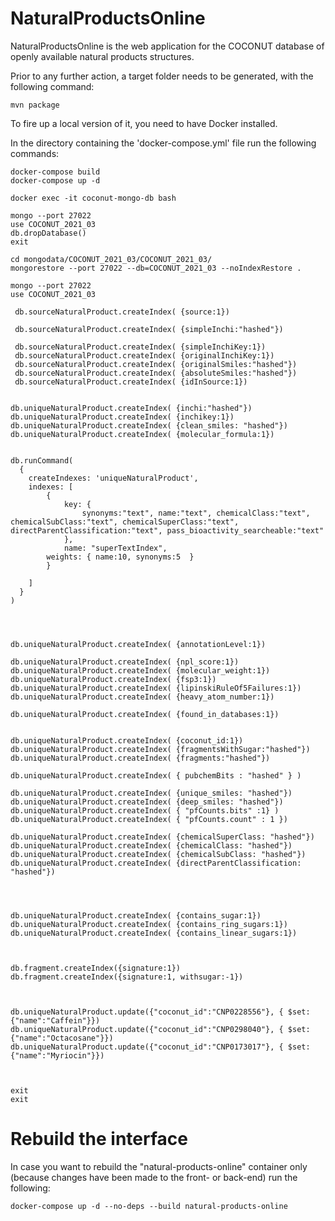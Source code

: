 # NaturalProductsOnline

NaturalProductsOnline is the web application for the COCONUT database of openly available natural products structures.

Prior to any further action, a target folder needs to be generated, with the following command:

```
mvn package
```

To fire up a local version of it, you need to have Docker installed.


In the directory containing the 'docker-compose.yml' file run the following commands:


```
docker-compose build
docker-compose up -d

docker exec -it coconut-mongo-db bash

mongo --port 27022
use COCONUT_2021_03
db.dropDatabase()
exit

cd mongodata/COCONUT_2021_03/COCONUT_2021_03/
mongorestore --port 27022 --db=COCONUT_2021_03 --noIndexRestore .

mongo --port 27022
use COCONUT_2021_03

 db.sourceNaturalProduct.createIndex( {source:1})

 db.sourceNaturalProduct.createIndex( {simpleInchi:"hashed"})

 db.sourceNaturalProduct.createIndex( {simpleInchiKey:1})
 db.sourceNaturalProduct.createIndex( {originalInchiKey:1})
 db.sourceNaturalProduct.createIndex( {originalSmiles:"hashed"})
 db.sourceNaturalProduct.createIndex( {absoluteSmiles:"hashed"})
 db.sourceNaturalProduct.createIndex( {idInSource:1})


db.uniqueNaturalProduct.createIndex( {inchi:"hashed"})
db.uniqueNaturalProduct.createIndex( {inchikey:1})
db.uniqueNaturalProduct.createIndex( {clean_smiles: "hashed"})
db.uniqueNaturalProduct.createIndex( {molecular_formula:1})


db.runCommand(
  {
    createIndexes: 'uniqueNaturalProduct',
    indexes: [
        {
            key: {
                synonyms:"text", name:"text", chemicalClass:"text", chemicalSubClass:"text", chemicalSuperClass:"text", directParentClassification:"text", pass_bioactivity_searcheable:"text"
            },
            name: "superTextIndex",
	    weights: { name:10, synonyms:5  }
        }

    ]
  }
)




db.uniqueNaturalProduct.createIndex( {annotationLevel:1})

db.uniqueNaturalProduct.createIndex( {npl_score:1})
db.uniqueNaturalProduct.createIndex( {molecular_weight:1})
db.uniqueNaturalProduct.createIndex( {fsp3:1})
db.uniqueNaturalProduct.createIndex( {lipinskiRuleOf5Failures:1})
db.uniqueNaturalProduct.createIndex( {heavy_atom_number:1})

db.uniqueNaturalProduct.createIndex( {found_in_databases:1})


db.uniqueNaturalProduct.createIndex( {coconut_id:1})
db.uniqueNaturalProduct.createIndex( {fragmentsWithSugar:"hashed"})
db.uniqueNaturalProduct.createIndex( {fragments:"hashed"})

db.uniqueNaturalProduct.createIndex( { pubchemBits : "hashed" } )

db.uniqueNaturalProduct.createIndex( {unique_smiles: "hashed"})
db.uniqueNaturalProduct.createIndex( {deep_smiles: "hashed"})
db.uniqueNaturalProduct.createIndex( { "pfCounts.bits" :1} )
db.uniqueNaturalProduct.createIndex( { "pfCounts.count" : 1 })

db.uniqueNaturalProduct.createIndex( {chemicalSuperClass: "hashed"})
db.uniqueNaturalProduct.createIndex( {chemicalClass: "hashed"})
db.uniqueNaturalProduct.createIndex( {chemicalSubClass: "hashed"})
db.uniqueNaturalProduct.createIndex( {directParentClassification: "hashed"})




db.uniqueNaturalProduct.createIndex( {contains_sugar:1})
db.uniqueNaturalProduct.createIndex( {contains_ring_sugars:1})
db.uniqueNaturalProduct.createIndex( {contains_linear_sugars:1})



db.fragment.createIndex({signature:1})
db.fragment.createIndex({signature:1, withsugar:-1})



db.uniqueNaturalProduct.update({"coconut_id":"CNP0228556"}, { $set:{"name":"Caffein"}})
db.uniqueNaturalProduct.update({"coconut_id":"CNP0298040"}, { $set:{"name":"Octacosane"}})
db.uniqueNaturalProduct.update({"coconut_id":"CNP0173017"}, { $set:{"name":"Myriocin"}})



exit
exit
```



# Rebuild the interface 

In case you want to rebuild the "natural-products-online" container only (because changes have been made to the front- or back-end) run the following:
```
docker-compose up -d --no-deps --build natural-products-online
```


